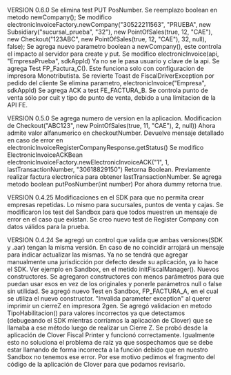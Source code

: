 VERSION 0.6.0
Se elimina test PUT PosNumber. Se reemplazo boolean en metodo newCompany();
Se modifico electronicInvoiceFactory.newCompany("30522211563", "PRUEBA",
                new Subsidiary("sucursal_prueba", "32"),
                new PointOfSales(true, 12, "CAE"),
                new Checkout("123ABC", new PointOfSales(true, 12, "CAE"), 32, null),
                false);
Se agrega nuevo parametro boolean a newCompany(), este controla el impacto al servidor para create y put.
Se modifico electronicInvoice(api, "EmpresaPrueba", sdkAppId)
    Ya no se le pasa usuario y clave de la api.
Se agrega Test FP_Factura_C(). Este funciona solo con configuracion de impresora Monotributista.
Se revierte Toast de FiscalDriverException por pedido del cliente
Se elimina parametro, electronicInvoice("Empresa", sdkAppId)
Se agrega ACK a test FE_FACTURA_B.
Se controla punto de venta sólo por cuit y tipo de punto de venta, debido a una limitacion de la API FE.

VERSION 0.5.0
Se agrega numero de version en la aplicacion.
Modificacion de Checkout("ABC123", new PointOfSales(true, 11, "CAE"), 2, null))
    Ahora admite valor alfanumerico en checkoutNumber.
    Devuelve mensaje detallado en caso de error en electronicInvoiceRegisterCompanyResponse.getStatus()
Se modifico ElectronicInvoiceACKBean
    electronicInvoiceFactory.newElectronicInvoiceACK("1", 1, lastTransactionNumber, "30618829150")
    Retorna Boolean. Previamente realizar factura electronica para obtener lastTransactionNumber.
Se agrega metodo boolean putPosNumber(int number)
    Por ahora dummy retorna true.

VERSION 0.4.25
Modificaciones en el SDK para que no permita crear empresas repetidas. Lo mismo para sucursales, puntos de venta y cajas.
Se modificaron los test del Sandbox para que todos muestren un mensaje de error en el caso que existan.
Se creo nuevo test de Register Company con datos válidos para la prueba.

VERSION 0.4.24
Se agregó un control que valida que ambas versiones(SDK y .aar) tengan la misma versión.
En caso de no coincidir arrojará un mensaje para indicar actualizar las mismas.
Ya no se tendrá que agregar manualmente una jurisdicción por defecto desde su aplicación, ya lo hace el SDK. Ver ejemplo en Sandbox, en el metido initFiscalManager().
Nuevos constructores. Se agregaron constructores con menos parámetros para que puedan usar esos en vez de los originales y ponerle parámetros null o false sin utilidad. Se agregó nuevo Test en Sandbox, FP_FACTURA_A, en el cual se utiliza el nuevo constructor.
"Invalida parameter exception" al querer imprimir un cierreZ en impresora 2gen. 
Se agregó validacion en metodo TipoHabilitacion() para valores incorrectos ya que detectamos (debugeando el SDK mientras corríamos la aplicación de Clover) que se llamaba a ese método luego de realizar un Cierre Z. Se probó desde la aplicación de Clover Fiscal Printer y funcionó correctamente. Igualmente esto no soluciona el problema de raíz ya que sospechamos que se debe estar llamando de forma incorrecta a la función debido que en nuestro Sandbox no tenemos ese error.
Por ese motivo pedimos el fragmento del código de la aplicación de Clover para que podamos revisarlo.